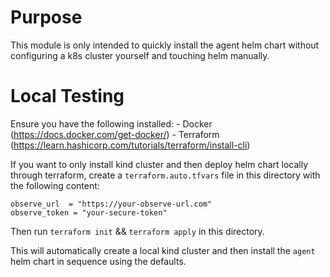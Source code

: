 # Purpose

This module is only intended to quickly install the agent helm chart without configuring a k8s cluster yourself and touching helm manually. 


# Local Testing

Ensure you have the following installed:
    - Docker (https://docs.docker.com/get-docker/)
    - Terraform (https://learn.hashicorp.com/tutorials/terraform/install-cli)

If you want to only install kind cluster and then deploy helm chart locally through terraform, create a `terraform.auto.tfvars` file in this directory with the following content:

```
observe_url  = "https://your-observe-url.com"
observe_token = "your-secure-token"
```

Then run `terraform init` && `terraform apply` in this directory.

This will automatically create a local kind cluster and then install the `agent` helm chart in sequence using the defaults. 

